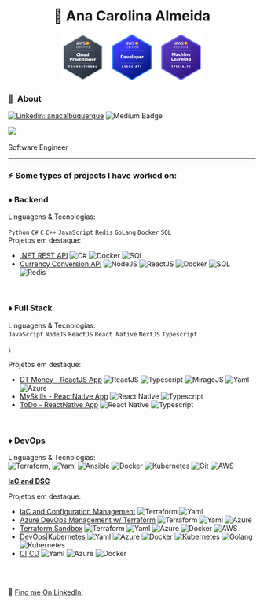 <h1 align="center">👋 Ana Carolina Almeida</h1>

<!--h4 align="center"> I am a Software Engineer from Brasil. ✨</h4-->

<p align="center">
 <img width ='96px' src='https://github.com/cgalmeida/sample.images/blob/main/AWS-Certified-Cloud-Practitioner_badge.634f8a21af2e0e956ed8905a72366146ba22b74c.png'>
 <img width ='96px' src='https://github.com/cgalmeida/sample.images/blob/main/AWS-Certified-Developer-Associate_badge.5c083fa855fe82c1cf2d0c8b883c265ec72a17c0.png'>
 <img width ='96px' src='https://github.com/cgalmeida/sample.images/blob/main/AWS-Certified-Machine-Learning-Specialty_badge.e5d66b56552bbf046f905bacaecef6dad0ae7180.png'>
</p>

<h3> 👋 &nbsp;About </h3>

<!--img align='right' src="https://github-readme-stats.vercel.app/api?username=cgalmeida&show_icons=true&title_color=783c00&text_color=af552e&icon_color=783c00&bg_color=f8efd4&cache_seconds=2300"-->

 <!--img align='right' height="180em" src="https://github-readme-stats.vercel.app/api?username=cgalmeida&theme=dracula&show_icons=true&cache_seconds=2300" /-->

[![Linkedin: anacalbuquerque](https://img.shields.io/badge/-anacalbuquerque-blue?style=flat-square&logo=Linkedin&logoColor=white&link=https://www.linkedin.com/in/anacalbuquerque/)](https://www.linkedin.com/in/anacalbuquerque/)
![Medium Badge](https://img.shields.io/badge/-Medium-333333?style=flat&logo=medium)

<!--img src="https://img.shields.io/static/v1?label=Overview&message=Carolina Almeida&color=f8efd4&style=for-the-badge&logo=GitHub"-->
<img src="https://img.shields.io/static/v1?label=Overview&message=Carolina Almeida&theme=dracula&style=for-the-badge&logo=GitHub">

<p>

Software Engineer<br/>

</p>
<hr>
<!--
<ul>
  <li>Software Engineer</li>
  <li>Master of Biomedical Engineering </li>
  <li>PhD Student</li>
</ul>  
-->

<!--h3>🖐Get in touch </h3>

[![Linkedin: anacalbuquerque](https://img.shields.io/badge/-anacalbuquerque-blue?style=flat-square&logo=Linkedin&logoColor=white&link=https://www.linkedin.com/in/anacalbuquerque/)](https://www.linkedin.com/in/anacalbuquerque/)
![Medium Badge](https://img.shields.io/badge/-Medium-333333?style=flat&logo=medium)
[![GitHub Carolina Almeida]( https://img.shields.io/github/followers/cgalmeida?label=follow&style=social)](https://github.com/cgalmeida)
<br>
<br-->
### ⚡ Some types of projects I have worked on:

### ♦ **Backend** 
Linguagens & Tecnologias: <br/>
<!--![Python](https://img.shields.io/badge/Python-333333?style=flat&logo=python) ![C#](https://img.shields.io/badge/C%23-333333?style=flat&logo=c-sharp) ![C](https://img.shields.io/badge/c-333333?style=flat&logo=c) ![C++](https://img.shields.io/badge/c%2B%2B-333333?style=flat&logo=c%2B%2B) ![JavaScript](https://img.shields.io/badge/-JavaScript-333333?style=flat&logo=javascript) ![Redis](https://img.shields.io/badge/-Redis-333333?style=flat&logo=redis) ![Golang](https://img.shields.io/badge/Go-333333?style=flat&logo=go) ![Docker](https://img.shields.io/badge/-Docker-333333?style=flat&logo=docker) ![SQL](https://img.shields.io/badge/PostgreSQL-333333?style=flat&logo=postgresql)-->
`Python` `C#` `C` `C++` `JavaScript` `Redis` `GoLang`  `Docker` `SQL` \
Projetos em destaque: 
* [.NET REST API]() ![C#](https://img.shields.io/badge/C%23-333333?style=flat&logo=c-sharp) ![Docker](https://img.shields.io/badge/-Docker-333333?style=flat&logo=docker) ![SQL](https://img.shields.io/badge/PostgreSQL-333333?style=flat&logo=postgresql)  <!--(https://github.com/cgalmeida/REST-API-using-.NET-Core-and-Docker) -->
* [Currency Conversion API]() ![NodeJS](https://img.shields.io/badge/Node.js-333333?style=flat&logo=Node.js)  ![ReactJS](https://img.shields.io/badge/React-20232A?style=flat&logo=react&logoColor=61DAFB) ![Docker](https://img.shields.io/badge/-Docker-333333?style=flat&logo=docker) ![SQL](https://img.shields.io/badge/PostgreSQL-333333?style=flat&logo=postgresql) ![Redis](https://img.shields.io/badge/-Redis-333333?style=flat&logo=redis) <!--(https://github.com/cgalmeida/challenge-bravo)-->
<br/>


### ♦️ **Full Stack**
Linguagens & Tecnologias: \
`JavaScript` `NodeJS` `ReactJS` `React Native` `NextJS` `Typescript`
<!--![JavaScript](https://img.shields.io/badge/-JavaScript-333333?style=flat&logo=javascript) ![NodeJS](https://img.shields.io/badge/Node.js-333333?style=flat&logo=Node.js)  ![ReactJS](https://img.shields.io/badge/React-20232A?style=flat&logo=react&logoColor=61DAFB)   ![React Native](https://img.shields.io/badge/-React%20Native-20232A?style=flat&logo=react) ![NextJS](https://img.shields.io/badge/Next.js-333333?style=flat&logo=Next.js) ![Typescript](https://img.shields.io/badge/-TypeScript-333333?style=flat&logo=typescript)--> \
Projetos em destaque: 
* [DT Money - ReactJS App](https://github.com/cgalmeida/DTMoney-ReactJS-App) ![ReactJS](https://img.shields.io/badge/React-20232A?style=flat&logo=react&logoColor=61DAFB)  ![Typescript](https://img.shields.io/badge/-TypeScript-333333?style=flat&logo=typescript) ![MirageJS](https://img.shields.io/badge/-MirageJS-20232A?style=flat&logo=mirage) ![Yaml](https://img.shields.io/badge/Yaml-333333?style=flat&logo=yaml) ![Azure](https://img.shields.io/badge/Azure-333333?style=flat&logo=microsoft-azure)
* [MySkills - ReactNative App](https://github.com/cgalmeida/myskills-app) ![React Native](https://img.shields.io/badge/-React%20Native-20232A?style=flat&logo=react) ![Typescript](https://img.shields.io/badge/-TypeScript-333333?style=flat&logo=typescript)
*  [ToDo - ReactNative App](https://github.com/cgalmeida/todo-app-react-native) ![React Native](https://img.shields.io/badge/-React%20Native-20232A?style=flat&logo=react) ![Typescript](https://img.shields.io/badge/-TypeScript-333333?style=flat&logo=typescript)
<br/>


### ♦️ **DevOps**
Linguagens & Tecnologias: <br/>
![Terraform](https://img.shields.io/badge/Terraform-333333?style=flat&logo=terraform), ![Yaml](https://img.shields.io/badge/Yaml-333333?style=flat&logo=yaml) ![Ansible](https://img.shields.io/badge/Ansible-333333?style=flat&logo=ansible) ![Docker](https://img.shields.io/badge/Docker-333333?style=flat&logo=docker) ![Kubernetes](https://img.shields.io/badge/Kubernetes-333333?style=flat&logo=kubernetes) ![Git](https://img.shields.io/badge/Git-333333?style=flat&logo=git) ![AWS](https://img.shields.io/badge/AWS-333333?style=flat&logo=amazon-aws)

[**IaC and DSC**](https://nubank.com.br/) 

Projetos em destaque: 
* [IaC and Configuration Management](https://github.com/cgalmeida/DevOps.IaC.ConfigMgmt) ![Terraform](https://img.shields.io/badge/Terraform-333333?style=flat&logo=terraform) ![Yaml](https://img.shields.io/badge/Yaml-333333?style=flat&logo=yaml) 
* [Azure DevOps Management w/ Terraform](https://github.com/cgalmeida/AzureDevops.Mgmt) ![Terraform](https://img.shields.io/badge/Terraform-333333?style=flat&logo=terraform) ![Yaml](https://img.shields.io/badge/Yaml-333333?style=flat&logo=yaml) ![Azure](https://img.shields.io/badge/Azure-333333?style=flat&logo=microsoft-azure)
* [Terraform.Sandbox](https://github.com/cgalmeida/DevOps.Terraform.Sandbox) ![Terraform](https://img.shields.io/badge/Terraform-333333?style=flat&logo=terraform) ![Yaml](https://img.shields.io/badge/Yaml-333333?style=flat&logo=yaml) ![Azure](https://img.shields.io/badge/Azure-333333?style=flat&logo=microsoft-azure) ![Docker](https://img.shields.io/badge/Docker-333333?style=flat&logo=docker) ![AWS](https://img.shields.io/badge/AWS-333333?style=flat&logo=amazon-aws)
* [DevOps|Kubernetes](https://github.com/cgalmeida/DevOps.Kubernetes) ![Yaml](https://img.shields.io/badge/Yaml-333333?style=flat&logo=yaml) ![Azure](https://img.shields.io/badge/Azure-333333?style=flat&logo=microsoft-azure) ![Docker](https://img.shields.io/badge/Docker-333333?style=flat&logo=docker) ![Kubernetes](https://img.shields.io/badge/Kubernetes-333333?style=flat&logo=kubernetes) ![Golang](https://img.shields.io/badge/Golang-333333?style=flat&logo=go) ![Kubernetes](https://img.shields.io/badge/Kubernetes-333333?style=flat&logo=kubernetes)
* [CI|CD]() ![Yaml](https://img.shields.io/badge/Yaml-333333?style=flat&logo=yaml) ![Azure](https://img.shields.io/badge/Azure-333333?style=flat&logo=microsoft-azure) ![Docker](https://img.shields.io/badge/Docker-333333?style=flat&logo=docker)
<br/>
<br/>

:rocket: [Find me On LinkedIn!](https://www.linkedin.com/in/anacalbuquerque/) 

<!--
     **Aplicações e Dados**

       ![Python](https://img.shields.io/badge/Python-333333?style=flat&logo=python)
       ![ReactJS](https://img.shields.io/badge/React-20232A?style=for-the-badge&logo=react&logoColor=61DAFB)
       ![React Native](https://img.shields.io/badge/-React%20Native-333333?style=flat&logo=react)
       ![JavaScript](https://img.shields.io/badge/-JavaScript-333333?style=flat&logo=javascript)
       ![Typescript](https://img.shields.io/badge/-TypeScript-333333?style=flat&logo=typescript)
       ![HTML5](https://img.shields.io/badge/-HTML5-333333?style=flat&logo=HTML5)
       ![CSS](https://img.shields.io/badge/-CSS-333333?style=flat&logo=CSS3&logoColor=1572B6)
       ![Jest](https://img.shields.io/badge/-Jest-333333?style=flat&logo=jest)
       ![MySQL](https://img.shields.io/badge/-MySQL-333333?style=flat&logo=mysql) 


     **DevOps**

       ![Git](https://img.shields.io/badge/-Git-333333?style=flat&logo=git)
       ![GitHub](https://img.shields.io/badge/-GitHub-333333?style=flat&logo=github)
       ![Bitbucket](https://img.shields.io/badge/-Bitbucket-333333?style=flat&logo=bitbucket)
       ![Docker](https://img.shields.io/badge/-Docker-333333?style=flat&logo=docker)

     **Dev Tools**

       ![Visual Studio Code](https://img.shields.io/badge/-Visual%20Studio%20Code-333333?style=flat&logo=visual-studio-code&logoColor=007ACC)
       ![Eclipse](https://img.shields.io/badge/-Eclipse-333333?style=flat&logo=eclipse-ide&logoColor=2C2255)
       ![Figma](https://img.shields.io/badge/-Figma-333333?style=flat&logo=figma&logoColor=007ACC)
       ![Insomnia](https://img.shields.io/badge/-Insomnia-333333?style=flat&logo=insomnia)
       ![Postman](https://img.shields.io/badge/-Postman-333333?style=flat&logo=postman)

     <br/>

     ✔ **[MySkills - ReactNative App](https://github.com/cgalmeida/myskills-app)** <img width='18px' src='https://raw.githubusercontent.com/rahulbanerjee26/githubAboutMeGenerator/main/icons/reactjs.svg'> <br>
     ✔ **[DT Money - ReactJS App](https://github.com/cgalmeida/DTMoney-ReactJS-App)** <img width='18px' src='https://raw.githubusercontent.com/rahulbanerjee26/githubAboutMeGenerator/main/icons/reactjs.svg'> <br>
     ✔ **[ToDo - ReactNative App](https://github.com/cgalmeida/todo-app-react-native)** <img width='18px' src='https://raw.githubusercontent.com/rahulbanerjee26/githubAboutMeGenerator/main/icons/reactjs.svg'> <br>
     ✔ **[.NET REST API](https://github.com/cgalmeida/REST-API-using-.NET-Core-and-Docker)** <img width='18px' src='https://raw.githubusercontent.com/rahulbanerjee26/githubAboutMeGenerator/main/icons/dotnet.svg'> <img width='18px' src='https://raw.githubusercontent.com/rahulbanerjee26/githubAboutMeGenerator/main/icons/csharp.svg'> <img width='18px' src='https://raw.githubusercontent.com/rahulbanerjee26/githubAboutMeGenerator/main/icons/docker.svg'><br>
     ✔ **[Currency Conversion API](https://github.com/cgalmeida/challenge-bravo)** <img width='18px' src='https://raw.githubusercontent.com/rahulbanerjee26/githubAboutMeGenerator/main/icons/nodejs.svg'> <img width='18px' src='https://www.vectorlogo.zone/logos/postgresql/postgresql-icon.svg'> <img width='18px' src='https://raw.githubusercontent.com/rahulbanerjee26/githubAboutMeGenerator/main/icons/docker.svg'> <img width='18px' src='https://www.vectorlogo.zone/logos/redis/redis-icon.svg'><br>
     <!--✔ **[Jobream - List-of-Learning-Resources](https://github.com/Jobream/List-of-Learning-Resources)** <br>
     ✔ **[EddieHubCommunity - awesome-github-profiles](https://github.com/EddieHubCommunity/awesome-github-profiles)** <br> 

-->


<!--a href="https://github.com/cgalmeida">
  <img height="180em" src="https://github-readme-stats.vercel.app/api?username=cgalmeida&theme=dracula&show_icons=true" />
</a-->

<br/>
